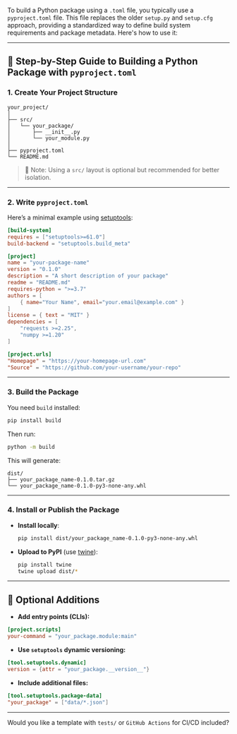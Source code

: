 To build a Python package using a `.toml` file, you typically use a `pyproject.toml` file. This file replaces the older `setup.py` and `setup.cfg` approach, providing a standardized way to define build system requirements and package metadata. Here's how to use it:

---

## 🧱 Step-by-Step Guide to Building a Python Package with `pyproject.toml`

### 1. **Create Your Project Structure**

```text
your_project/
│
├── src/
│   └── your_package/
│       ├── __init__.py
│       └── your_module.py
│
├── pyproject.toml
└── README.md
```

> 📝 Note: Using a `src/` layout is optional but recommended for better isolation.

---

### 2. **Write `pyproject.toml`**

Here’s a minimal example using [setuptools](https://setuptools.pypa.io):

```toml
[build-system]
requires = ["setuptools>=61.0"]
build-backend = "setuptools.build_meta"

[project]
name = "your-package-name"
version = "0.1.0"
description = "A short description of your package"
readme = "README.md"
requires-python = ">=3.7"
authors = [
    { name="Your Name", email="your.email@example.com" }
]
license = { text = "MIT" }
dependencies = [
    "requests >=2.25",
    "numpy >=1.20"
]

[project.urls]
"Homepage" = "https://your-homepage-url.com"
"Source" = "https://github.com/your-username/your-repo"
```

---

### 3. **Build the Package**

You need `build` installed:

```bash
pip install build
```

Then run:

```bash
python -m build
```

This will generate:

```
dist/
├── your_package_name-0.1.0.tar.gz
└── your_package_name-0.1.0-py3-none-any.whl
```

---

### 4. **Install or Publish the Package**

* **Install locally**:

  ```bash
  pip install dist/your_package_name-0.1.0-py3-none-any.whl
  ```

* **Upload to PyPI** (use [twine](https://twine.readthedocs.io)):

  ```bash
  pip install twine
  twine upload dist/*
  ```

---

## 🧩 Optional Additions

* **Add entry points (CLIs):**

```toml
[project.scripts]
your-command = "your_package.module:main"
```

* **Use `setuptools` dynamic versioning:**

```toml
[tool.setuptools.dynamic]
version = {attr = "your_package.__version__"}
```

* **Include additional files:**

```toml
[tool.setuptools.package-data]
"your_package" = ["data/*.json"]
```

---

Would you like a template with `tests/` or `GitHub Actions` for CI/CD included?